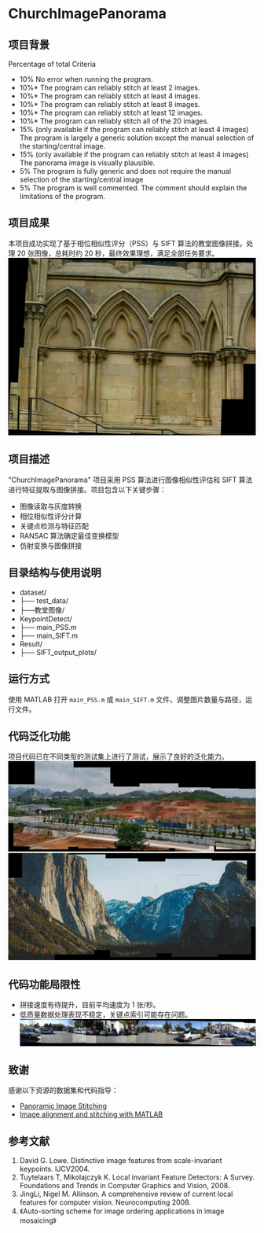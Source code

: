 # ChurchImagePanorama
## 项目背景
Percentage of total	Criteria
- 10%	No error when running the program.
- 10%*	The program can reliably stitch at least 2 images.
- 10%*	The program can reliably stitch at least 4 images.
- 10%*	The program can reliably stitch at least 8 images.
- 10%*	The program can reliably stitch at least 12 images.
- 10%*	The program can reliably stitch all of the 20 images.
- 15% (only available if the program can reliably stitch at least 4 images)	The program is largely a generic solution except the manual selection of the starting/central image.
- 15% (only available if the program can reliably stitch at least 4 images)	The panorama image is visually plausible.
- 5%	The program is fully generic and does not require the manual selection of the starting/central image
- 5%	The program is well commented. The comment should explain the limitations of the program.
## 项目成果
本项目成功实现了基于相位相似性评分（PSS）与 SIFT 算法的教堂图像拼接。处理 20 张图像，总耗时约 20 秒，最终效果理想，满足全部任务要求。
![wrong](./result/result_new1.jpg "Image Title")
## 项目描述
"ChurchImagePanorama" 项目采用 PSS 算法进行图像相似性评估和 SIFT 算法进行特征提取与图像拼接。项目包含以下关键步骤：
- 图像读取与灰度转换
- 相位相似性评分计算
- 关键点检测与特征匹配
- RANSAC 算法确定最佳变换模型
- 仿射变换与图像拼接

## 目录结构与使用说明
- dataset/
- ├── test_data/
- ├──教堂图像/
- KeypointDetect/
- ├── main_PSS.m
- ├── main_SIFT.m
- Result/
- ├── SIFT_output_plots/

## 运行方式
使用 MATLAB 打开 `main_PSS.m` 或 `main_SIFT.m` 文件，调整图片数量与路径，运行文件。

## 代码泛化功能
项目代码已在不同类型的测试集上进行了测试，展示了良好的泛化能力。
![wrong](./result/easy_stitch1.jpg "Image Title")
![wrong](./result/easy_stitch2.jpg "Image Title")

## 代码功能局限性
- 拼接速度有待提升，目前平均速度为 1 张/秒。
- 低质量数据处理表现不稳定，关键点索引可能存在问题。
![wrong](./result/hard_stitch1.jpg "Image Title")

## 致谢
感谢以下资源的数据集和代码指导：
- [Panoramic Image Stitching](https://github.com/YICHENG-LAI/Panoramic-Image-Stitching)
- [Image alignment and stitching with MATLAB](https://github.com/ethanhe42/panorama)

## 参考文献
1. David G. Lowe. Distinctive image features from scale-invariant keypoints. IJCV2004.
2. Tuytelaars T, Mikolajczyk K. Local invariant Feature Detectors: A Survey. Foundations and Trends in Computer Graphics and Vision, 2008.
3. JingLi, Nigel M. Allinson. A comprehensive review of current local features for computer vision. Neurocomputing 2008.
4. 《Auto-sorting scheme for image ordering applications in image mosaicing》
